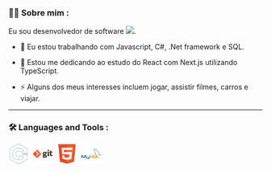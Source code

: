### :woman_technologist: Sobre mim :
Eu sou desenvolvedor de software <img src="https://media.giphy.com/media/WUlplcMpOCEmTGBtBW/giphy.gif" width="30">.
- :telescope: Eu estou trabalhando com Javascript, C#, .Net framework e SQL. 

- :seedling: Estou me dedicando ao estudo do React com Next.js utilizando TypeScript.

- :zap: Alguns dos meus interesses incluem jogar, assistir filmes, carros e viajar.

---

### :hammer_and_wrench: Languages and Tools :
<div>
  <img src="https://github.com/devicons/devicon/blob/master/icons/cplusplus/cplusplus-line.svg" title="C++" alt="C++" width="40" height="40"/>&nbsp;
  <img src="https://github.com/devicons/devicon/blob/master/icons/git/git-original-wordmark.svg" title="Git" **alt="Git" width="40" height="40"/>&nbsp;
  <img src="https://github.com/devicons/devicon/blob/master/icons/html5/html5-original.svg" title="HTML5" alt="HTML" width="40" height="40"/>&nbsp;
  <img src="https://github.com/devicons/devicon/blob/master/icons/mysql/mysql-original-wordmark.svg" title="MySQL"  alt="MySQL" width="40" height="40"/>&nbsp;
  
</div>
